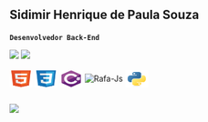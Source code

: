 ## Sidimir Henrique de Paula Souza 
**`Desenvolvedor Back-End`**
<div>
<img height="180em" src="https://github-readme-stats.vercel.app/api?username=SidimirPSouza&theme=shadow_red&show_icons=true&include_all_commits=true&count_private=true"/>
<img height="180em" src="https://github-readme-stats.vercel.app/api/top-langs/?username=SidimirPSouza&layout=compact&langs_count=16&theme=shadow_red"/>
</div>

<div style="display: inline_block"><br>
 <img align="center" alt="Rafa-HTML" height="30" width="40" src="https://raw.githubusercontent.com/devicons/devicon/master/icons/html5/html5-original.svg">
 <img align="center" alt="Rafa-CSS" height="30" width="40" src="https://raw.githubusercontent.com/devicons/devicon/master/icons/css3/css3-original.svg">
  <img align="center" alt="Rafa-Csharp" height="30" width="40" src="https://raw.githubusercontent.com/devicons/devicon/master/icons/csharp/csharp-original.svg">
 <img align="center" alt="Rafa-Js" height="30" width="40" src="https://cdn.jsdelivr.net/gh/devicons/devicon@latest/icons/javascript/javascript-original.svg">
 <img align="center" alt="Rafa-Python" height="30" width="40" src="https://raw.githubusercontent.com/devicons/devicon/master/icons/python/python-original.svg"> 
</div>

##

<div>
   <a href="https://www.linkedin.com/in/sidimir-paula-souza-399ab02a2/" target="_blank"><img src="https://img.shields.io/badge/-LinkedIn-%230077B5?style=for-the-badge&logo=linkedin&logoColor=white" target="_blank"></a>
</div>


  <!--
**SidimirPSouza/SidimirPSouza** is a ✨ _special_ ✨ repository because its `README.md` (this file) appears on your GitHub profile.

Here are some ideas to get you started:

- 🔭 I’m currently working on ...
- 🌱 I’m currently learning ...
- 👯 I’m looking to collaborate on ...
- 🤔 I’m looking for help with ...
- 💬 Ask me about ...
- 📫 How to reach me: ...
- 😄 Pronouns: ...
- ⚡ Fun fact: ...
-->

